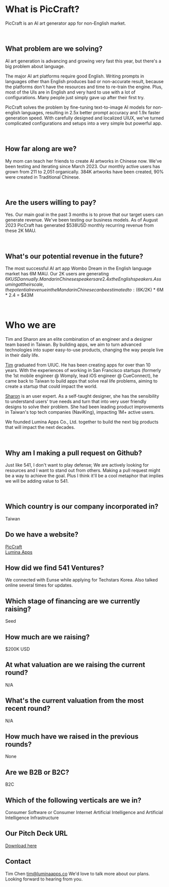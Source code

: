# What is PicCraft?

PicCraft is an AI art generator app for non-English market.

<br/>

## What problem are we solving?

AI art generation is advancing and growing very fast this year, but there's a big problem about language.

The major AI art platforms require good English. Writing prompts in languages other than English produces bad or non-accurate result, because the platforms don't have the resources and time to re-train the engine. Plus, most of the UIs are in English and very hard to use with a lot of configurations. Many people just simply gave up after their first try.

PicCraft solves the problem by fine-tuning text-to-image AI models for non-english languages, resulting in 2.5x better prompt accuracy and 1.9x faster generation speed. With carefully designed and localized UIUX, we've turned complicated configurations and setups into a very simple but powerful app.

<br/>

## How far along are we?

My mom can teach her friends to create AI artworks in Chinese now.
We've been testing and iterating since March 2023. Our monthly active users has grown from 211 to 2,051 organically. 384K artworks have been created, 90% were created in Traditional Chinese.

<br/>

## Are the users willing to pay?

Yes. Our main goal in the past 3 months is to prove that our target users can generate revenue.
We've been testing our business models. As of August 2023 PicCraft has generated $538USD monthly recurring revenue from these 2K MAU.

<br/>

## What's our potential revenue in the future?

The most successful AI art app Wombo Dream in the English language market has 6M MAU.
Our 2K users are generating $6K USD annually.
Mandarin Chinese speakers are 2.4x the English speakers.
Assuming at their scale, the potential revenue in the Mandarin Chinese can be estimated to:
($6K/2K) * 6M * 2.4 = $43M

<br/>

# Who we are

Tim and Sharon are an elite combination of an engineer and a designer team based in Taiwan. By building apps, we aim to turn advanced technologies into super easy-to-use products, changing the way people live in their daily life.

[Tim](https://linkedin.com/in/timychen12) graduated from UIUC. He has been creating apps for over than 10 years. With the experiences of working in San Francisco startups (formerly the 1st mobile engineer @ Womply, lead iOS engineer @ CueConnect), he came back to Taiwan to build apps that solve real life problems, aiming to create a startup that could impact the world.

[Sharon](https://linkedin.com/in/sharonwu333) is an user expert. As a self-taught designer, she has the sensibility to understand users' true needs and turn that into very user friendly designs to solve their problem. She had been leading product improvements in Taiwan's top tech companies (NaviKing), impacting 1M+ active users.

We founded Lumina Apps Co., Ltd. together to build the next big products that will impact the next decades.

<br/>

## Why am I making a pull request on Github?

Just like 541, I don't want to play defense; We are actively looking for resources and I want to stand out from others. Making a pull request might be a way to achieve the goal. Plus I think it'll be a cool metaphor that implies we will be adding value to 541.

<br/>

## Which country is our company incorporated in?
Taiwan
<br/>

## Do we have a website?
[PicCraft](https://apps.apple.com/app/id1666809631)
<br/>
[Lumina Apps](https://luminaapps.co)
<br/>

## How did we find 541 Ventures?
We connected with Eunse while applying for Techstars Korea.
Also talked online several times for updates.
<br/>

## Which stage of financing are we currently raising?
Seed
<br/>

## How much are we raising?
$200K USD
<br/>

## At what valuation are we raising the current round?
N/A
<br/>

## What's the current valuation from the most recent round?
N/A
<br/>

## How much have we raised in the previous rounds?
None
<br/>

## Are we B2B or B2C?
B2C
<br/>

## Which of the following verticals are we in?
Consumer Software or Consumer Internet
Artificial Intelligence and Artificial Intelligence Infrastructure
<br/>

## Our Pitch Deck URL
[Download here](https://drive.google.com/file/d/150vbJIhxNsigoH80I5u09sTBVuw3gLSi/view?usp=share_link)
<br/>

## Contact

Tim Chen
[tim@luminaapps.co](mailto:tim@luminaapps.co)
We'd love to talk more about our plans. Looking forward to hearing from you.
<br/>
